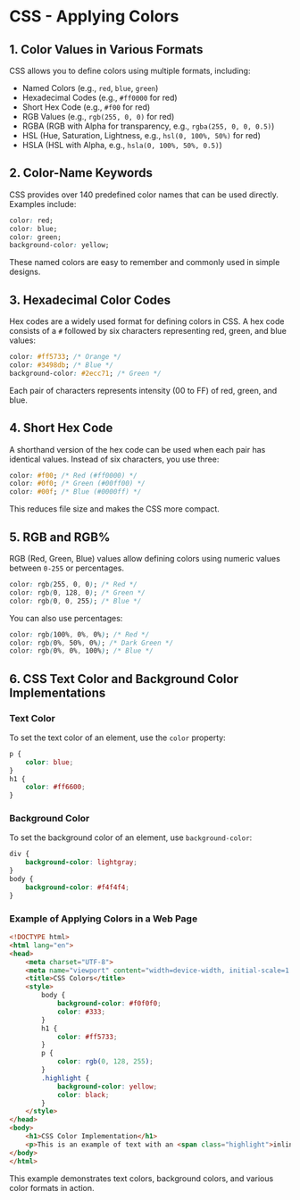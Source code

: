 

# CSS - Applying Colors

## 1. Color Values in Various Formats
CSS allows you to define colors using multiple formats, including:
- Named Colors (e.g., `red`, `blue`, `green`)
- Hexadecimal Codes (e.g., `#ff0000` for red)
- Short Hex Code (e.g., `#f00` for red)
- RGB Values (e.g., `rgb(255, 0, 0)` for red)
- RGBA (RGB with Alpha for transparency, e.g., `rgba(255, 0, 0, 0.5)`)
- HSL (Hue, Saturation, Lightness, e.g., `hsl(0, 100%, 50%)` for red)
- HSLA (HSL with Alpha, e.g., `hsla(0, 100%, 50%, 0.5)`)

## 2. Color-Name Keywords
CSS provides over 140 predefined color names that can be used directly. Examples include:
```css
color: red;
color: blue;
color: green;
background-color: yellow;
```
These named colors are easy to remember and commonly used in simple designs.

## 3. Hexadecimal Color Codes
Hex codes are a widely used format for defining colors in CSS. A hex code consists of a `#` followed by six characters representing red, green, and blue values:
```css
color: #ff5733; /* Orange */
color: #3498db; /* Blue */
background-color: #2ecc71; /* Green */
```
Each pair of characters represents intensity (00 to FF) of red, green, and blue.

## 4. Short Hex Code
A shorthand version of the hex code can be used when each pair has identical values. Instead of six characters, you use three:
```css
color: #f00; /* Red (#ff0000) */
color: #0f0; /* Green (#00ff00) */
color: #00f; /* Blue (#0000ff) */
```
This reduces file size and makes the CSS more compact.

## 5. RGB and RGB%
RGB (Red, Green, Blue) values allow defining colors using numeric values between `0-255` or percentages.
```css
color: rgb(255, 0, 0); /* Red */
color: rgb(0, 128, 0); /* Green */
color: rgb(0, 0, 255); /* Blue */
```
You can also use percentages:
```css
color: rgb(100%, 0%, 0%); /* Red */
color: rgb(0%, 50%, 0%); /* Dark Green */
color: rgb(0%, 0%, 100%); /* Blue */
```

## 6. CSS Text Color and Background Color Implementations

### Text Color
To set the text color of an element, use the `color` property:
```css
p {
    color: blue;
}
h1 {
    color: #ff6600;
}
```

### Background Color
To set the background color of an element, use `background-color`:
```css
div {
    background-color: lightgray;
}
body {
    background-color: #f4f4f4;
}
```

### Example of Applying Colors in a Web Page
```html
<!DOCTYPE html>
<html lang="en">
<head>
    <meta charset="UTF-8">
    <meta name="viewport" content="width=device-width, initial-scale=1.0">
    <title>CSS Colors</title>
    <style>
        body {
            background-color: #f0f0f0;
            color: #333;
        }
        h1 {
            color: #ff5733;
        }
        p {
            color: rgb(0, 128, 255);
        }
        .highlight {
            background-color: yellow;
            color: black;
        }
    </style>
</head>
<body>
    <h1>CSS Color Implementation</h1>
    <p>This is an example of text with an <span class="highlight">inline colored background</span>.</p>
</body>
</html>
```

This example demonstrates text colors, background colors, and various color formats in action.
